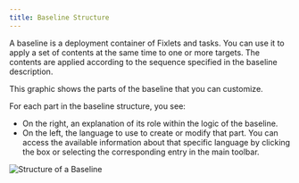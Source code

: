 ```yaml
---
title: Baseline Structure
---
```


A baseline is a deployment container of Fixlets and tasks. You can use it to apply a set of contents at the same time to one or more targets. The contents are applied according to the sequence specified in the baseline description.

This graphic shows the parts of the baseline that you can customize.

For each part in the baseline structure, you see:
* On the right, an explanation of its role within the logic of the baseline.
* On the left, the language to use to create or modify that part. You can access the available information about that specific language by clicking the box or selecting the corresponding entry in the main toolbar.

![Structure of a Baseline](/static/img/baseline-structure.png "Structure of a Baseline")
